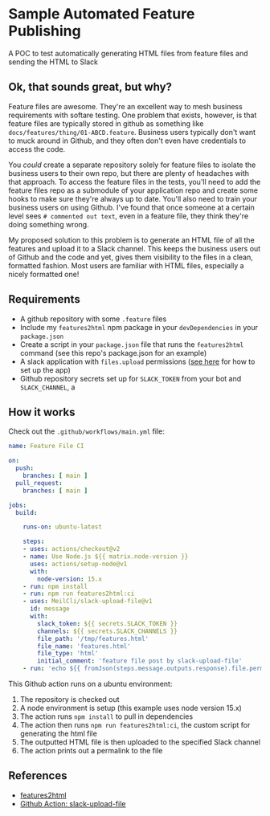 # Sample Automated Feature Publishing

A POC to test automatically generating HTML files from feature files and sending the HTML to Slack

## Ok, that sounds great, but why?

Feature files are awesome. They're an excellent way to mesh business requirements with softare testing. One problem that exists, however, is that feature files are typically stored in github as something like `docs/features/thing/01-ABCD.feature`. Business users typically don't want to muck around in Github, and they often don't even have credentials to access the code.

You *could* create a separate repository solely for feature files to isolate the business users to their own repo, but there are plenty of headaches with that approach. To access the feature files in the tests, you'll need to add the feature files repo as a submodule of your application repo and create some hooks to make sure they're always up to date. You'll also need to train your business users on using Github. I've found that once someone at a certain level sees `# commented out text`, even in a feature file, they think they're doing something wrong.

My proposed solution to this problem is to generate an HTML file of all the features and upload it to a Slack channel. This keeps the business users out of Github and the code and yet, gives them visibility to the files in a clean, formatted fashion. Most users are familiar with HTML files, especially a nicely formatted one!

## Requirements

* A github repository with some `.feature` files
* Include my `features2html` npm package in your `devDependencies` in your `package.json`
* Create a script in your `package.json` file that runs the `features2html` command (see this repo's package.json for an example)
* A slack application with `files.upload` permissions ([see here](https://api.slack.com/authentication/basics) for how to set up the app)
* Github repository secrets set up for `SLACK_TOKEN` from your bot and `SLACK_CHANNEL`, a 

## How it works

Check out the `.github/workflows/main.yml` file:

```YAML
name: Feature File CI

on:
  push:
    branches: [ main ]
  pull_request:
    branches: [ main ]

jobs:
  build:

    runs-on: ubuntu-latest

    steps:
    - uses: actions/checkout@v2
    - name: Use Node.js ${{ matrix.node-version }}
      uses: actions/setup-node@v1
      with:
        node-version: 15.x
    - run: npm install
    - run: npm run features2html:ci
    - uses: MeilCli/slack-upload-file@v1
      id: message
      with:
        slack_token: ${{ secrets.SLACK_TOKEN }}
        channels: ${{ secrets.SLACK_CHANNELS }}
        file_path: '/tmp/features.html'
        file_name: 'features.html'
        file_type: 'html'
        initial_comment: 'feature file post by slack-upload-file'
    - run: 'echo ${{ fromJson(steps.message.outputs.response).file.permalink }}'

```

This Github action runs on a ubuntu environment:

1. The repository is checked out
2. A node environment is setup (this example uses node version 15.x)
3. The action runs `npm install` to pull in dependencies
4. The action then runs `npm run features2html:ci`, the custom script for generating the html file
5. The outputted HTML file is then uploaded to the specified Slack channel
6. The action prints out a permalink to the file


## References

* [features2html](https://github.com/patrickjmcd/features2html)
* [Github Action: slack-upload-file](https://github.com/marketplace/actions/slack-upload-file)